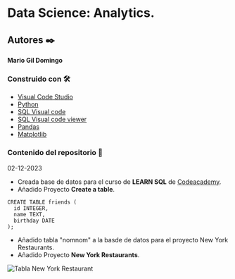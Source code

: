 # Data Science: Analytics.
## Autores ✒️
**Mario Gil Domingo**
###  Construido con 🛠️
* [Visual Code Studio](https://code.visualstudio.com/download) 
* [Python](https://www.python.org/)
* [SQL Visual code](https://marketplace.visualstudio.com/items?itemName=alexcvzz.vscode-sqlite)
* [SQL Visual code viewer](https://marketplace.visualstudio.com/items?itemName=qwtel.sqlite-viewer)
* [Pandas](https://pandas.pydata.org/)
* [Matplotlib](https://matplotlib.org/)

### Contenido del repositorio 💬

02-12-2023
- Creada base de datos para el curso de **LEARN SQL** de [Codeacademy](https://www.codecademy.com/learn).
- Añadido Proyecto **Create a table**.
 ```
 CREATE TABLE friends (
   id INTEGER,
   name TEXT,
   birthday DATE
);
```
- Añadido tabla "nomnom" a la basde de datos para el proyecto New York Restaurants.
- Añadido Proyecto **New York Restaurants**.

![Tabla New York Restaurant](https://content.codecademy.com/courses/sql-intensive/nomnom.png?_gl=1*13tjdn1*_ga*NTc2MTg1MTM1OS4xNjk5Mjg3NjIx*_ga_3LRZM6TM9L*MTcwMTUxNTAxOS40Ny4xLjE3MDE1MTgzMzEuMC4wLjA.)
